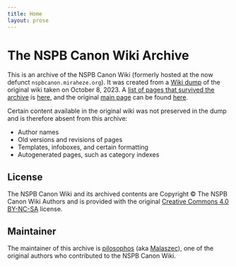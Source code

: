 ```yaml
---
title: Home
layout: prose
---
```


# The NSPB Canon Wiki Archive
This is an archive of the NSPB Canon Wiki (formerly hosted at the now defunct `nspbcanon.miraheze.org`). It was created from a [Wiki dump](https://www.mediawiki.org/wiki/Manual:DumpBackup.php) of the original wiki taken on October 8, 2023. A [list of pages that survived the archive](wiki/:Special:AllPages) is [here](wiki/:Special:AllPages), and the original [main page](wiki/Main_Page) can be found [here](wiki/Main_Page).

Certain content available in the original wiki was not preserved in the dump and is therefore absent from this archive:
- Author names
- Old versions and revisions of pages
- Templates, infoboxes, and certain formatting
- Autogenerated pages, such as category indexes

## License
The NSPB Canon Wiki and its archived contents are Copyright © The NSPB Canon Wiki Authors and is provided with the original [Creative Commons 4.0 BY-NC-SA](https://creativecommons.org/licenses/by-nc-sa/4.0/legalcode.en) license.

## Maintainer
The maintainer of this archive is [pilosophos](https://tilde.town/~pilosophos/) (aka [Malaszec](wiki/Malaszec)), one of the original authors who contributed to the NSPB Canon Wiki.